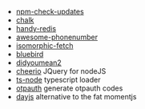 
- [npm-check-updates](https://www.npmjs.com/package/npm-check-updates)
- [chalk](https://www.npmjs.com/package/chalk)
- [handy-redis](https://www.npmjs.com/package/handy-redis)
- [awesome-phonenumber](https://www.npmjs.com/package/awesome-phonenumber)
- [isomorphic-fetch](https://www.npmjs.com/package/isomorphic-fetch)
- [bluebird](https://www.npmjs.com/package/bluebird)
- [didyoumean2](https://www.npmjs.com/package/didyoumean2)
- [cheerio](https://www.npmjs.com/package/cheerio) JQuery for nodeJS
- [ts-node](https://www.npmjs.com/package/ts-node) typescript loader
- [otpauth](https://www.npmjs.com/package/otpauth) generate otpauth codes
- [dayjs](https://www.npmjs.com/package/dayjs) alternative to the fat momentjs
  
